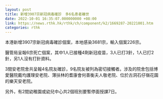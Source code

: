 ```yaml
---
layout: post
title: 新增3907宗新冠病毒確診　多6名患者離世
date: 2022-10-01 16:35:07.000000000 +08:00
link: https://news.rthk.hk/rthk/ch/component/k2/1669287-20221001.htm
categories: rthk
---
```


本港新增3907宗新冠病毒確診個案，本地感染3681宗，輸入個案226宗。

醫管局呈報6宗死亡個案，其中1人已接種4劑新冠疫苗，3人已打3針，1人已打2針，另1人沒有打針資料。

3間安老院舍共呈報4名院友確診，9名院友被列為密切接觸者。涉及的院舍包括博愛醫院戴均護理安老院、薄扶林的耆康會何善衡夫人敬老院、位於古洞石仔嶺花園的樂天安老院。

另外，有2間幼稚園或幼兒中心共2個班別要暫停面授課7日。
